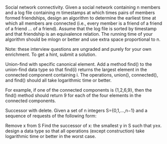 Social network connectivity. Given a social network containing n members and a log file containing m timestamps at which times pairs of members formed friendships, design an algorithm to determine the earliest time at which all members are connected (i.e., every member is a friend of a friend of a friend ... of a friend). Assume that the log file is sorted by timestamp and that friendship is an equivalence relation. The running time of your algorithm should be mlogn or better and use extra space proportional to n.

Note: these interview questions are ungraded and purely for your own enrichment. To get a hint, submit a solution.




Union-find with specific canonical element. Add a method find() to the union-find data type so that find(i) returns the largest element in the connected component containing i. The operations, union(), connected(), and find() should all take logarithmic time or better.

For example, if one of the connected components is {1,2,6,9}, then the find() method should return 9 for each of the four elements in the connected components.



Successor with delete. Given a set of n integers S={0,1,...,n−1} and a sequence of requests of the following form:

Remove x from S
Find the successor of x: the smallest y in S such that y≥x.
design a data type so that all operations (except construction) take logarithmic time or better in the worst case.